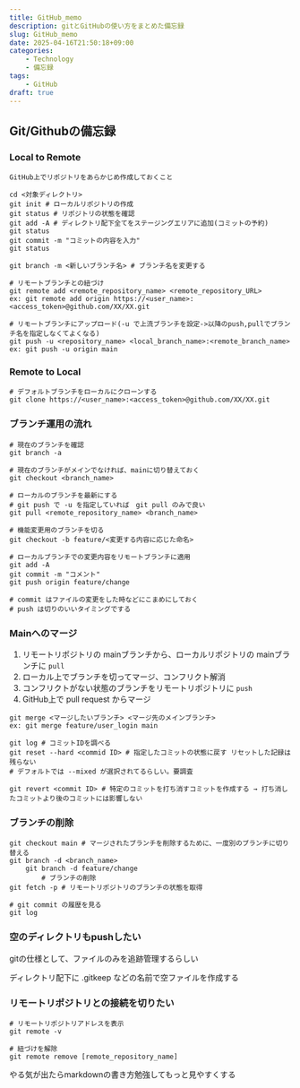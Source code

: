```yaml
---
title: GitHub_memo
description: gitとGitHubの使い方をまとめた備忘録
slug: GitHub_memo
date: 2025-04-16T21:50:18+09:00
categories:
    - Technology
    - 備忘録
tags:
    - GitHub
draft: true
---
```

## Git/Githubの備忘録

### Local to Remote

```
GitHub上でリポジトリをあらかじめ作成しておくこと

cd <対象ディレクトリ>
git init # ローカルリポジトリの作成
git status # リポジトリの状態を確認
git add -A # ディレクトリ配下全てをステージングエリアに追加(コミットの予約)
git status
git commit -m "コミットの内容を入力"
git status

git branch -m <新しいブランチ名> # ブランチ名を変更する

# リモートブランチとの紐づけ
git remote add <remote_repository_name> <remote_repository_URL>
ex: git remote add origin https://<user_name>:<access_token>@github.com/XX/XX.git

# リモートブランチにアップロード(-u で上流ブランチを設定->以降のpush,pullでブランチ名を指定しなくてよくなる)
git push -u <repository_name> <local_branch_name>:<remote_branch_name>
ex: git push -u origin main
```

### Remote to Local

```
# デフォルトブランチをローカルにクローンする
git clone https://<user_name>:<access_token>@github.com/XX/XX.git
```

### ブランチ運用の流れ

```
# 現在のブランチを確認
git branch -a 

# 現在のブランチがメインでなければ、mainに切り替えておく
git checkout <branch_name> 

# ローカルのブランチを最新にする
# git push で -u を指定していれば　git pull のみで良い
git pull <remote_repository_name> <branch_name>

# 機能変更用のブランチを切る
git checkout -b feature/<変更する内容に応じた命名>

# ローカルブランチでの変更内容をリモートブランチに適用
git add -A
git commit -m "コメント"
git push origin feature/change

# commit はファイルの変更をした時などにこまめにしておく
# push は切りのいいタイミングでする
```

### Mainへのマージ

1. リモートリポジトリの mainブランチから、ローカルリポジトリの mainブランチに `pull`
2. ローカル上でブランチを切ってマージ、コンフリクト解消
3. コンフリクトがない状態のブランチをリモートリポジトリに `push`
4. GitHub上で pull request からマージ

```
git merge <マージしたいブランチ> <マージ先のメインブランチ>
ex: git merge feature/user_login main
	
git log # コミットIDを調べる
git reset --hard <commid ID> # 指定したコミットの状態に戻す リセットした記録は残らない
# デフォルトでは --mixed が選択されてるらしい。要調査

git revert <commit ID> # 特定のコミットを打ち消すコミットを作成する → 打ち消したコミットより後のコミットには影響しない
```

### ブランチの削除

```
git checkout main # マージされたブランチを削除するために、一度別のブランチに切り替える
git branch -d <branch_name>
	git branch -d feature/change
		# ブランチの削除
git fetch -p # リモートリポジトリのブランチの状態を取得
```

```
# git commit の履歴を見る
git log
```

### 空のディレクトリもpushしたい

gitの仕様として、ファイルのみを追跡管理するらしい

ディレクトリ配下に .gitkeep などの名前で空ファイルを作成する

### リモートリポジトリとの接続を切りたい

```
# リモートリポジトリアドレスを表示
git remote -v

# 紐づけを解除
git remote remove [remote_repository_name]
```

やる気が出たらmarkdownの書き方勉強してもっと見やすくする